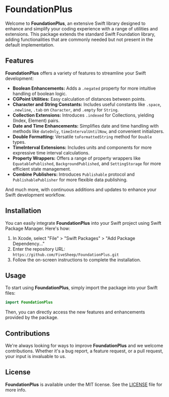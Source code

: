 # FoundationPlus

Welcome to **FoundationPlus**, an extensive Swift library designed to enhance and simplify your coding experience with a
range of utilities and extensions. This package extends the standard Swift Foundation library, adding functionalities
that are commonly needed but not present in the default implementation.

## Features

**FoundationPlus** offers a variety of features to streamline your Swift development:

- **Boolean Enhancements:** Adds a `.negated` property for more intuitive handling of boolean logic.
- **CGPoint Utilities:** Easy calculation of distances between points.
- **Character and String Constants:** Includes useful constants like `.space`, `.newline`, `.tab` on `Character`, and
  `.empty` for `String`.
- **Collection Extensions:** Introduces `.indexed` for Collections, yielding (Index, Element) pairs.
- **Date and Time Enhancements:** Simplifies date and time handling with methods like `dateOnly`,
  `timeIntervalUntilNow`, and convenient initializers.
- **Double Formatting:** Versatile `toFormattedString` method for `Double` types.
- **TimeInterval Extensions:** Includes units and components for more expressive time interval calculations.
- **Property Wrappers:** Offers a range of property wrappers like `EquatablePublished`, `BackgroundPublished`, and
  `SettingStorage` for more efficient state management.
- **Combine Publishers:** Introduces `Publishable` protocol and `PublishablePublisher` for more flexible data
  publishing.

And much more, with continuous additions and updates to enhance your Swift development workflow.

## Installation

You can easily integrate **FoundationPlus** into your Swift project using Swift Package Manager. Here's how:

1. In Xcode, select "File" > "Swift Packages" > "Add Package Dependency..."
2. Enter the repository URL: `https://github.com/FiveSheep/FoundationPlus.git`
3. Follow the on-screen instructions to complete the installation.

## Usage

To start using **FoundationPlus**, simply import the package into your Swift files:

```swift
import FoundationPlus
```

Then, you can directly access the new features and enhancements provided by the package.

## Contributions

We're always looking for ways to improve **FoundationPlus** and we welcome contributions. Whether it's a bug report, a
feature request, or a pull request, your input is invaluable to us.

## License

**FoundationPlus** is available under the MIT license. See the [LICENSE](LICENSE.md) file for more info.
